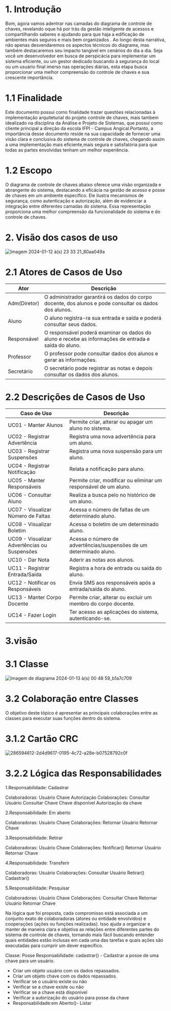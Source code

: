 # 1. Introdução
Bom, agora vamos adentrar nas camadas do diagrama de controle de chaves, revelando oque há por trás da gestão inteligente de acessos e compartilhando saberes e ajudando para que haja a edificação de ambientes mais seguros e mais bem organizados  .
Ao longo desta narrativa, não apenas desvendaremos os aspectos técnicos do diagrama, mas também destacaremos seu impacto tangível em cenários do dia a dia. Seja você um desenvolvedor em busca de perspicácia para implementar um sistema eficiente, ou um gestor dedicado buscando à segurança do local ou um usuário final imerso nas operações diárias, esta etapa busca proporcionar uma melhor compreensão do controle de chaves e sua crescente importância.

# 1.1 Finalidade
Este documento possui como finalidade trazer questões relacionadas à implementação arquiteturial do projeto controle de chaves, mais tambem idealizado na disciplina da Análise e Projeto de Sistemas, que possui como cliente principal a direção da escola IFPI - Campus Angical.Portanto, a importância desse documento reside na sua capacidade de fornecer uma visão clara e conclusiva do sistema de controle de chaves, chegando assim a uma implementação mais eficiente,mais segura e satisfatória para que todas as partes envolvidas tenham um melhor experiência.

# 1.2 Escopo
O diagrama de controle de chaves abaixo oferece uma visão organizada e abrangente do sistema, destacando a eficácia na gestão de acesso e posse de chaves em um ambiente específico. Ele ilustra mecanismos de segurança, como autenticação e autorização, além de evidenciar a integração entre diferentes camadas do sistema. Essa representação proporciona uma melhor compreensão da funcionalidade do sistema e do controle de chaves.

# 2. Visão dos casos de uso
![Imagem 2024-01-12 à(s) 23 33 21_80aa049a](https://github.com/FelipeXPZ/documento-de-visao./assets/144725344/8dd756cd-7007-4754-8adb-683205c5931d)

# 2.1 Atores de Casos de Uso

|Ator|Descrição|
|---|---|
|Adm(Diretor)|O administrador garantirá os dados do corpo docente, dos alunos e pode consultar os dados dos alunos.|
|Aluno	|O aluno registra-ra sua entrada e saída e poderá consultar seus dados.|
|Responsável	|O responsável poderá examinar os dados do aluno e recebe as informações de entrada e saída do aluno.|
|Professor	|O professor pode consultar dados dos alunos e gerar as informações.|
|Secretário	|O secretário pode registrar as notas e depois consultar os dados dos alunos.|

# 2.2 Descrições de Casos de Uso

|Caso de Uso|Descrição|
|---|---|
| UC01 - Manter Alunos|Permite criar, alterar ou apagar um aluno no sistema.|
| UC02 - Registrar Advertência|Registra uma nova advertência para um aluno.|
| UC03 - Registrar Suspensões|Registra uma nova suspensão para um aluno.|
| UC04 - Registrar Notificação|Relata a notificação para aluno.|
| UC05 - Manter Responsáveis|Permite criar, modificar ou eliminar um responsável de um aluno.|
| UC06 - Consultar Aluno|Realiza a busca pelo no histórico de um aluno.|
| UC07 - Visualizar Número de Faltas|Acessa o número de faltas de um determinado aluno.|
| UC08 - Visualizar Boletim|Acessa o boletim de um determinado aluno.|
| UC09 - Visualizar Advertências ou Suspensões|Acessa o número de advertências/suspensões de um determinado aluno.|
| UC10 - Dar Nota|Aderir as notas aos alunos.|
| UC11 - Registrar Entrada/Saída|Registra a hora de entrada ou saída do aluno.|
| UC12 - Notificar os Responsáveis|Envia SMS aos responsáveis após a entrada/saída do aluno.|
| UC13 - Manter Corpo Docente|Permite criar, alterar ou excluir um membro do corpo docente.|
| UC14 - Fazer Login|Ter acesso as aplicações do sistema, autenticando-se.|

# 3.visão

# 3.1 Classe
![Imagem de diagrama 2024-01-13 à(s) 00 48 59_b1a7c709](https://github.com/FelipeXPZ/documento-de-visao./assets/144725344/368d1068-b0dd-489c-8cf4-944ae90bb539)

# 3.2 Colaboração entre Classes
O objetivo deste tópico é apresentar as principais colaborações entre as classes para executar suas funções dentro do sistema.
# 3.1.2 Cartão CRC
![286594612-2d4d9617-0195-4c72-a28e-b07528792c0f](https://github.com/FelipeXPZ/documento-de-visao./assets/144725344/8ecc802d-1b7e-4dd7-b593-865116022409)

# 3.2.2 Lógica das Responsabilidades
1.Responsabilidade: Cadastrar

Colaboradoras:
Usuário
Chave
Autorização
Colaborações:
Consultar Usuário
Consultar Chave
Chave disponível
Autorização da chave

2.Responsabilidade: Em aberto

Colaboradoras:
Usuário
Chave
Colaborações:
Retornar Usuário
Retornar Chave

3.Responsabilidade: Retirar

Colaboradoras:
Usuário
Chave
Colaborações:
Notificar()
Retornar Usuário
Retornar Chave

4.Responsabilidade: Transferir

Colaboradoras:
Usuário
Colaborações:
Consultar Usuário
Retirar()
Cadastrar()

5.Responsabilidade: Pesquisar

Colaboradoras:
Usuário
Chave
Colaborações:
Consultar Chave
Retornar Usuário
Retornar Chave

Na lógica que foi proposta, cada compromisso está associada a um conjunto exato de colaboradoras (atores ou entidade envolvidos) e cooperações (ações ou funções realizadas). Isso ajuda a organizar e manter de maneira clara e objetiva as relações entre diferentes partes do sistema de controle de chaves, tornando mais fácil buscando entender quais entidades estão inclusas em cada uma das tarefas e quais ações são executadas para cumprir um dever específico.

Classe: Posse
Responsabilidade: cadastrar() - Cadastrar a posse de uma chave para um usuário.

* Criar um objeto usuário com os dados repassados.
* Criar um objeto chave com os dados repassados.
* Verificar se o usuário existe ou não
* Verificar se a chave existe ou não
* Verificar se a chave está disponível
* Verificar a autorização do usuário para posse da chave
* Responsabilidade:em Aberto()- Listar






